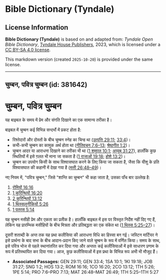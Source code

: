 # Bible Dictionary (Tyndale)

## License Information

**Bible Dictionary (Tyndale)** is based on and adapted from: _Tyndale Open Bible Dictionary_, [Tyndale House Publishers](https://tyndaleopenresources.com/), 2023, which is licensed under a [CC BY-SA 4.0 license](https://creativecommons.org/licenses/by-sa/4.0/legalcode.en).

This markdown version (created `2025-10-20`) is provided under the same license.



--------------------------------

## चुम्बन, पवित्र चुम्बन (id: 381642)

चुम्बन, पवित्र चुम्बन
=====================

यह बाइबल के समय में प्रेम और संगति दिखाने का एक सामान्य तरीका है।

बाइबल में चुम्बन कई विभिन्न सन्दर्भो में प्रकट होता है:

* रिश्तेदारों और दोस्तों के बीच चुम्बन स्नेह का चिन्ह था ([उत्पत्ति 29:11](https://ref.ly/Gen29:11); [33:4](https://ref.ly/Gen33:4))।
* कभी\-कभी चुम्बन का कामुक अर्थ होता था ([नीतिवचन 7:6–13](https://ref.ly/Prov7:6-Prov7:13); [श्रेष्ठगीत 1:2](https://ref.ly/Song1:2))।
* चुम्बन आदर या आराधना दिखाने का तरीका भी था ([1 शमूएल 10:1](https://ref.ly/1Sam10:1); [अय्यूब 31:27](https://ref.ly/Job31:27)), हालाँकि कुछ स्थितियों में इसे ग़लत भी माना जा सकता है ([1 राजाओं 19:18](https://ref.ly/1Kgs19:18); [होशे 13:2](https://ref.ly/Hos13:2))।
* चुम्बन का उपयोग किसी के साथ विश्वासघात करने के लिए किया जा सकता है, जैसा कि यीशु के प्रति विश्वासघात की कहानी में देखा गया है ([मत्ती 26:48–49](https://ref.ly/Matt26:48-Matt26:49))।

नए नियम में, "पवित्र चुम्बन," जिसे "शान्ति का चुम्बन" भी कहा जाता है, उसका पाँच बार उल्लेख है:

1. [रोमियों 16:16](https://ref.ly/Rom16:16)
2. [1 कुरिन्थियों 16:20](https://ref.ly/1Cor16:20)
3. [2 कुरिन्थियों 13:12](https://ref.ly/2Cor13:12)
4. [1 थिस्सलुनीकियों 5:26](https://ref.ly/1Thess5:26)
5. [1 पतरस 5:14](https://ref.ly/1Pet5:14)

यह चुम्बन मसीही प्रेम और एकता का प्रतीक है। हालाँकि बाइबल में इस पर विस्तृत निर्देश नहीं दिए गए हैं, लेकिन यह प्रारम्भिक मसीहियों के बीच मित्रता और प्रतिबद्धता का एक संकेत था ([1 थिस्स 5:25–27](https://ref.ly/1Thess5:25-1Thess5:27))।

दूसरी शताब्दी के अन्त तक यह प्रथा कलीसिया की आराधना विधि का हिस्सा बन गई। जस्टिन मार्टियर ने इसे प्रार्थना के बाद सभा के बीच आदान\-प्रदान किए जाने वाले चुम्बन के रूप में वर्णित किया। समय के साथ, इसे पवित्र भोज से पहले स्थानांतरित कर दिया गया और अन्ततः कई कलीसियाओं में इसे साधारण प्रणाम के रूप में प्रतिस्थापित कर दिया गया। आज, कुछ कलीसियाओं में इस प्रथा के विभिन्न रूप अभी भी मौजूद हैं।

* **Associated Passages:** GEN 29:11; GEN 33:4; 1SA 10:1; 1KI 19:18; JOB 31:27; SNG 1:2; HOS 13:2; ROM 16:16; 1CO 16:20; 2CO 13:12; 1TH 5:26; 1PE 5:14; PRO 7:6–PRO 7:13; MAT 26:48–MAT 26:49; 1TH 5:25–1TH 5:27

